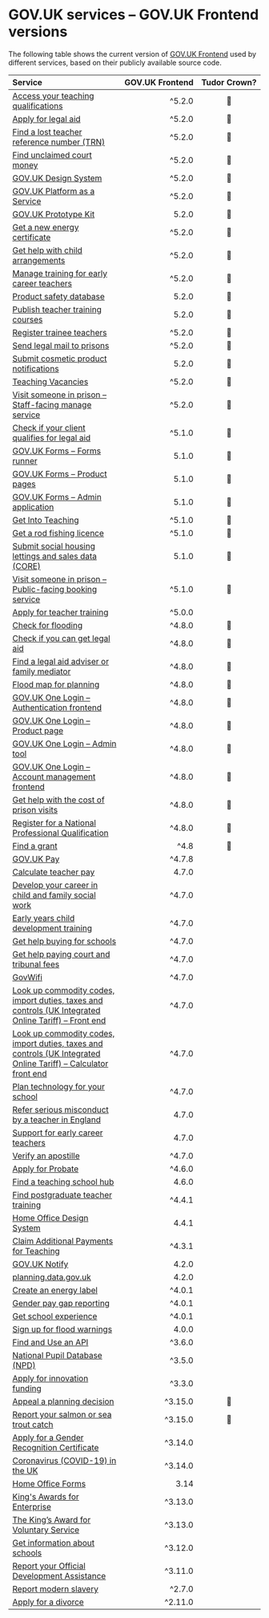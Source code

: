 # GOV.UK services – GOV.UK Frontend versions

The following table shows the current version of [GOV.UK Frontend](https://github.com/alphagov/govuk-frontend) used by different services, based on their publicly available source code.

| Service | GOV.UK Frontend | Tudor Crown? |
| :------ | -------------------: | :---------------: |
| [Access your teaching qualifications](https://github.com/DFE-Digital/access-your-teaching-qualifications/) | ^5.2.0 | 👑 |
| [Apply for legal aid](https://github.com/ministryofjustice/laa-apply-for-legal-aid/) | ^5.2.0 | 👑 |
| [Find a lost teacher reference number (TRN)](https://github.com/DFE-Digital/find-a-lost-trn/) | ^5.2.0 | 👑 |
| [Find unclaimed court money](https://github.com/ministryofjustice/find-unclaimed-court-money/) | ^5.2.0 | 👑 |
| [GOV.UK Design System](https://github.com/alphagov/govuk-design-system/) | ^5.2.0 | 👑 |
| [GOV.UK Platform as a Service](https://github.com/alphagov/paas-product-pages/) | ^5.2.0 | 👑 |
| [GOV.UK Prototype Kit](https://github.com/alphagov/govuk-prototype-kit/) | 5.2.0 | 👑 |
| [Get a new energy certificate](https://github.com/communitiesuk/epb-frontend/) | ^5.2.0 | 👑 |
| [Get help with child arrangements](https://github.com/ministryofjustice/help-with-child-arrangements/) | ^5.2.0 | 👑 |
| [Manage training for early career teachers](https://github.com/DFE-Digital/early-careers-framework/) | ^5.2.0 | 👑 |
| [Product safety database](https://github.com/UKGovernmentBEIS/beis-opss-psd/) | 5.2.0 | 👑 |
| [Publish teacher training courses](https://github.com/DFE-Digital/publish-teacher-training/) | 5.2.0 | 👑 |
| [Register trainee teachers](https://github.com/DFE-Digital/register-trainee-teachers/) | ^5.2.0 | 👑 |
| [Send legal mail to prisons](https://github.com/ministryofjustice/send-legal-mail-to-prisons/) | ^5.2.0 | 👑 |
| [Submit cosmetic product notifications](https://github.com/UKGovernmentBEIS/beis-opss-cosmetics/cosmetics-web/) | 5.2.0 | 👑 |
| [Teaching Vacancies](https://github.com/DFE-Digital/teaching-vacancies/) | ^5.2.0 | 👑 |
| [Visit someone in prison – Staff-facing manage service](https://github.com/ministryofjustice/book-a-prison-visit-staff-ui/) | ^5.2.0 | 👑 |
| [Check if your client qualifies for legal aid](https://github.com/ministryofjustice/laa-estimate-financial-eligibility-for-legal-aid/) | ^5.1.0 | 👑 |
| [GOV.UK Forms – Forms runner](https://github.com/alphagov/forms-runner/) | 5.1.0 | 👑 |
| [GOV.UK Forms – Product pages](https://github.com/alphagov/forms-product-page/) | 5.1.0 | 👑 |
| [GOV.UK Forms – Admin application](https://github.com/alphagov/forms-admin/) | 5.1.0 | 👑 |
| [Get Into Teaching](https://github.com/DFE-Digital/get-into-teaching-app/) | ^5.1.0 | 👑 |
| [Get a rod fishing licence](https://github.com/DEFRA/rod-licensing/packages/gafl-webapp-service/) | ^5.1.0 | 👑 |
| [Submit social housing lettings and sales data (CORE)](https://github.com/communitiesuk/submit-social-housing-lettings-and-sales-data/) | 5.1.0 | 👑 |
| [Visit someone in prison – Public-facing booking service](https://github.com/ministryofjustice/hmpps-book-a-prison-visit-ui/) | ^5.1.0 | 👑 |
| [Apply for teacher training](https://github.com/DFE-Digital/apply-for-teacher-training/) | ^5.0.0 |  |
| [Check for flooding](https://github.com/DEFRA/flood-app/) | ^4.8.0 | 👑 |
| [Check if you can get legal aid](https://github.com/ministryofjustice/cla_public/) | ^4.8.0 | 👑 |
| [Find a legal aid adviser or family mediator](https://github.com/ministryofjustice/fala/) | ^4.8.0 | 👑 |
| [Flood map for planning](https://github.com/DEFRA/fmp-app/) | ^4.8.0 | 👑 |
| [GOV.UK One Login – Authentication frontend](https://github.com/govuk-one-login/authentication-frontend/) | ^4.8.0 | 👑 |
| [GOV.UK One Login – Product page](https://github.com/govuk-one-login/onboarding-product-page/) | ^4.8.0 | 👑 |
| [GOV.UK One Login – Admin tool](https://github.com/govuk-one-login/onboarding-self-service-experience/express/) | ^4.8.0 | 👑 |
| [GOV.UK One Login – Account management frontend](https://github.com/govuk-one-login/di-account-management-frontend/) | ^4.8.0 | 👑 |
| [Get help with the cost of prison visits](https://github.com/ministryofjustice/help-with-prison-visits-external/) | ^4.8.0 | 👑 |
| [Register for a National Professional Qualification](https://github.com/DFE-Digital/npq-registration/) | ^4.8.0 | 👑 |
| [Find a grant](https://github.com/cabinetoffice/gap-find-apply-web/packages/applicant/) | ^4.8 | 👑 |
| [GOV.UK Pay](https://github.com/alphagov/pay-frontend/) | ^4.7.8 |  |
| [Calculate teacher pay](https://github.com/DFE-Digital/teacher-pay-calculator/) | 4.7.0 |  |
| [Develop your career in child and family social work](https://github.com/DFE-Digital/childrens-social-care-cpd/Childrens-Social-Care-CPD/) | ^4.7.0 |  |
| [Early years child development training](https://github.com/DFE-Digital/early-years-foundation-recovery/) | ^4.7.0 |  |
| [Get help buying for schools](https://github.com/DFE-Digital/buy-for-your-school/) | ^4.7.0 |  |
| [Get help paying court and tribunal fees](https://github.com/ministryofjustice/hwf-publicapp/) | ^4.7.0 |  |
| [GovWifi](https://github.com/alphagov/govwifi-product-page/) | ^4.7.0 |  |
| [Look up commodity codes, import duties, taxes and controls (UK Integrated Online Tariff) – Front end](https://github.com/trade-tariff/trade-tariff-frontend/) | ^4.7.0 |  |
| [Look up commodity codes, import duties, taxes and controls (UK Integrated Online Tariff) – Calculator front end](https://github.com/trade-tariff/trade-tariff-duty-calculator/) | ^4.7.0 |  |
| [Plan technology for your school](https://github.com/DFE-Digital/plan-technology-for-your-school/src/Dfe.PlanTech.Web.Node/) | ^4.7.0 |  |
| [Refer serious misconduct by a teacher in England](https://github.com/DFE-Digital/refer-serious-misconduct/) | 4.7.0 |  |
| [Support for early career teachers](https://github.com/DFE-Digital/support-for-early-career-teachers/) | 4.7.0 |  |
| [Verify an apostille](https://github.com/UKForeignOffice/verify-apostille-service/) | ^4.7.0 |  |
| [Apply for Probate](https://github.com/hmcts/probate-frontend/) | ^4.6.0 |  |
| [Find a teaching school hub](https://github.com/DFE-Digital/teaching-school-hub-finder/) | 4.6.0 |  |
| [Find postgraduate teacher training](https://github.com/DFE-Digital/find-teacher-training/) | ^4.4.1 |  |
| [Home Office Design System](https://github.com/UKHomeOffice/home-office-design-system/components/page/) | 4.4.1 |  |
| [Claim Additional Payments for Teaching](https://github.com/DFE-Digital/claim-additional-payments-for-teaching/) | ^4.3.1 |  |
| [GOV.UK Notify](https://github.com/alphagov/notifications-admin/) | 4.2.0 |  |
| [planning.data.gov.uk](https://github.com/digital-land/digital-land.info/) | 4.2.0 |  |
| [Create an energy label](https://github.com/UKGovernmentBEIS/energy-label-service/) | ^4.0.1 |  |
| [Gender pay gap reporting](https://github.com/cabinetoffice/gender-pay-gap/GenderPayGap.WebUI/) | ^4.0.1 |  |
| [Get school experience](https://github.com/DFE-Digital/schools-experience/) | ^4.0.1 |  |
| [Sign up for flood warnings](https://github.com/DEFRA/flood-xws-contact-web/) | 4.0.0 |  |
| [Find and Use an API](https://github.com/DFE-Digital/eapim-developer-hub/) | ^3.6.0 |  |
| [National Pupil Database (NPD)](https://github.com/DFE-Digital/npd-find-and-explore/) | ^3.5.0 |  |
| [Apply for innovation funding](https://github.com/InnovateUKGitHub/innovation-funding-service/ifs-web-service/) | ^3.3.0 |  |
| [Appeal a planning decision](https://github.com/Planning-Inspectorate/appeal-planning-decision/packages/web-comment/) | ^3.15.0 | 👑 |
| [Report your salmon or sea trout catch](https://github.com/DEFRA/rod-catch-returns-frontend/) | ^3.15.0 | 👑 |
| [Apply for a Gender Recognition Certificate](https://github.com/cabinetoffice/grc-app/) | ^3.14.0 |  |
| [Coronavirus (COVID-19) in the UK ](https://github.com/publichealthengland/coronavirus-dashboard/) | ^3.14.0 |  |
| [Home Office Forms](https://github.com/UKHomeOfficeForms/hof/) | 3.14 |  |
| [King's Awards for Enterprise](https://github.com/bitzesty/qae/) | ^3.13.0 |  |
| [The King’s Award for Voluntary Service](https://github.com/bitzesty/qavs-v2/) | ^3.13.0 |  |
| [Get information about schools](https://github.com/DFE-Digital/get-information-about-schools/Web/Edubase.Web.UI/) | ^3.12.0 |  |
| [Report your Official Development Assistance](https://github.com/UKGovernmentBEIS/beis-report-official-development-assistance/) | ^3.11.0 |  |
| [Report modern slavery](https://github.com/UKHomeOffice/modern-slavery/) | ^2.7.0 |  |
| [Apply for a divorce](https://github.com/hmcts/div-petitioner-frontend/) | ^2.11.0 |  |
